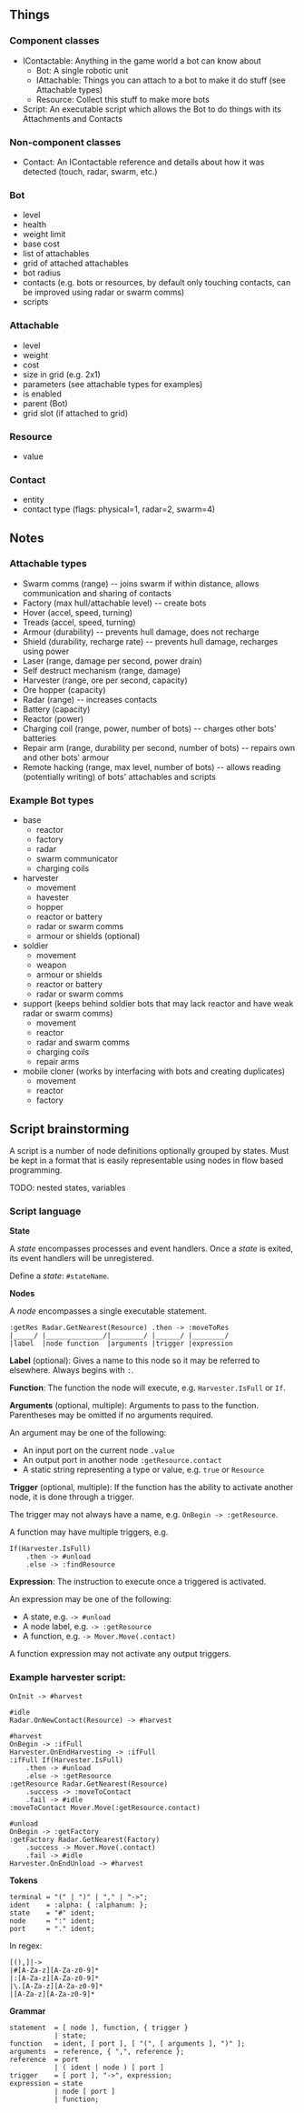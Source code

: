 ## Things

### Component classes
* IContactable: Anything in the game world a bot can know about
  * Bot: A single robotic unit
  * IAttachable: Things you can attach to a bot to make it do stuff (see Attachable types)
  * Resource: Collect this stuff to make more bots
* Script: An executable script which allows the Bot to do things with its Attachments and Contacts

### Non-component classes
* Contact: An IContactable reference and details about how it was detected (touch, radar, swarm, etc.)

### Bot
* level
* health
* weight limit
* base cost
* list of attachables
* grid of attached attachables
* bot radius
* contacts (e.g. bots or resources, by default only touching contacts, can be improved using radar or swarm comms)
* scripts

### Attachable
* level
* weight
* cost
* size in grid (e.g. 2x1)
* parameters (see attachable types for examples)
* is enabled
* parent (Bot)
* grid slot (if attached to grid)

### Resource
* value

### Contact
* entity
* contact type (flags: physical=1, radar=2, swarm=4)

## Notes

### Attachable types
* Swarm comms (range) -- joins swarm if within distance, allows communication and sharing of contacts
* Factory (max hull/attachable level) -- create bots
* Hover (accel, speed, turning)
* Treads (accel, speed, turning)
* Armour (durability) -- prevents hull damage, does not recharge
* Shield (durability, recharge rate) -- prevents hull damage, recharges using power
* Laser (range, damage per second, power drain)
* Self destruct mechanism (range, damage)
* Harvester (range, ore per second, capacity)
* Ore hopper (capacity)
* Radar (range) -- increases contacts
* Battery (capacity)
* Reactor (power)
* Charging coil (range, power, number of bots) -- charges other bots' batteries
* Repair arm (range, durability per second, number of bots) -- repairs own and other bots' armour
* Remote hacking (range, max level, number of bots) -- allows reading (potentially writing) of bots' attachables and scripts

### Example Bot types
* base
  * reactor
  * factory
  * radar
  * swarm communicator
  * charging coils
* harvester
  * movement
  * havester
  * hopper
  * reactor or battery
  * radar or swarm comms
  * armour or shields (optional)
* soldier
  * movement
  * weapon
  * armour or shields
  * reactor or battery
  * radar or swarm comms
* support (keeps behind soldier bots that may lack reactor and have weak radar or swarm comms)
  * movement
  * reactor
  * radar and swarm comms
  * charging coils
  * repair arms
* mobile cloner (works by interfacing with bots and creating duplicates)
  * movement
  * reactor
  * factory

## Script brainstorming

A script is a number of node definitions optionally grouped by states.
Must be kept in a format that is easily representable using nodes in flow based programming.

TODO: nested states, variables

### Script language

**State**

A *state* encompasses processes and event handlers.
Once a *state* is exited, its event handlers will be unregistered.

Define a *state*: `#stateName`.

**Nodes**

A *node* encompasses a single executable statement.

```
:getRes Radar.GetNearest(Resource) .then -> :moveToRes
|_____/ |______________/|________/ |______/ |________/
|label  |node function  |arguments |trigger |expression
```

**Label** (optional):
Gives a name to this node so it may be referred to elsewhere. Always begins with `:`.

**Function**:
The function the node will execute, e.g. `Harvester.IsFull` or `If`.

**Arguments** (optional, multiple):
Arguments to pass to the function. Parentheses may be omitted if no arguments required.

An argument may be one of the following:

* An input port on the current node `.value`
* An output port in another node `:getResource.contact`
* A static string representing a type or value, e.g. `true` or `Resource`

**Trigger** (optional, multiple):
If the function has the ability to activate another node, it is done through a trigger.

The trigger may not always have a name, e.g. `OnBegin -> :getResource`.

A function may have multiple triggers, e.g.
```
If(Harvester.IsFull)
    .then -> #unload
    .else -> :findResource
```

**Expression**:
The instruction to execute once a triggered is activated.

An expression may be one of the following:

* A state, e.g. `-> #unload`
* A node label, e.g. `-> :getResource`
* A function, e.g. `-> Mover.Move(.contact)`

A function expression may not activate any output triggers.

### Example harvester script:

```
OnInit -> #harvest

#idle
Radar.OnNewContact(Resource) -> #harvest

#harvest
OnBegin -> :ifFull
Harvester.OnEndHarvesting -> :ifFull
:ifFull If(Harvester.IsFull)
    .then -> #unload
    .else -> :getResource
:getResource Radar.GetNearest(Resource)
    .success -> :moveToContact
    .fail -> #idle
:moveToContact Mover.Move(:getResource.contact)

#unload
OnBegin -> :getFactory
:getFactory Radar.GetNearest(Factory)
    .success -> Mover.Move(.contact)
    .fail -> #idle
Harvester.OnEndUnload -> #harvest
```

**Tokens**

```ebnf
terminal = "(" | ")" | "," | "->";
ident    = :alpha: { :alphanum: };
state    = "#" ident;
node     = ":" ident;
port     = "." ident;
```

In regex:

```
[(),]|->
|#[A-Za-z][A-Za-z0-9]*
|:[A-Za-z][A-Za-z0-9]*
|\.[A-Za-z][A-Za-z0-9]*
|[A-Za-z][A-Za-z0-9]*
```

**Grammar**

```ebnf
statement  = [ node ], function, { trigger }
           | state;
function   = ident, [ port ], [ "(", [ arguments ], ")" ];
arguments  = reference, { ",", reference };
reference  = port
           | ( ident | node ) [ port ]
trigger    = [ port ], "->", expression;
expression = state
           | node [ port ]
           | function;
```